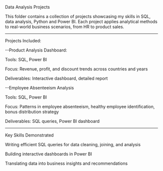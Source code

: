 Data Analysis Projects

This folder contains a collection of projects showcasing my skills in SQL, data analysis, Python and Power BI. 
Each project applies analytical methods to real-world business scenarios, from HR to product sales.

*************************************************************************************************************************************************************************************************

Projects Included:

--Product Analysis Dashboard:

  Tools: SQL, Power BI

  Focus: Revenue, profit, and discount trends across countries and years

  Deliverables: Interactive dashboard, detailed report

--Employee Absenteeism Analysis

  Tools: SQL, Power BI

  Focus: Patterns in employee absenteeism, healthy employee identification, bonus distribution strategy

  Deliverables: SQL queries, Power BI dashboard


*************************************************************************************************************************************************************************************************

Key Skills Demonstrated

Writing efficient SQL queries for data cleaning, joining, and analysis

Building interactive dashboards in Power BI

Translating data into business insights and recommendations
